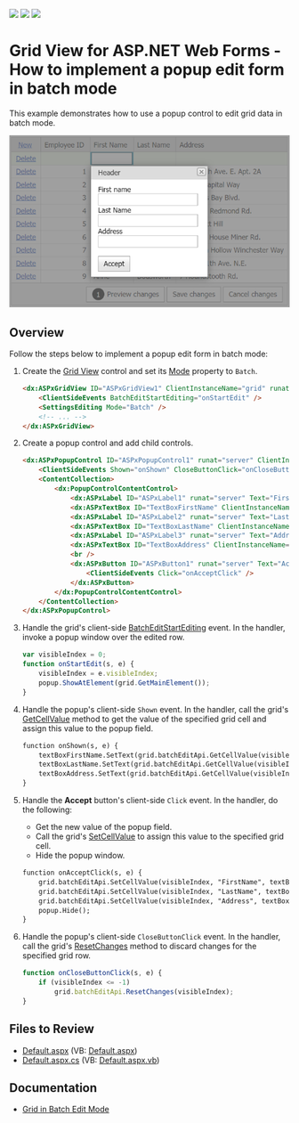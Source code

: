 <!-- default badges list -->
![](https://img.shields.io/endpoint?url=https://codecentral.devexpress.com/api/v1/VersionRange/128534583/15.1.5%2B)
[![](https://img.shields.io/badge/Open_in_DevExpress_Support_Center-FF7200?style=flat-square&logo=DevExpress&logoColor=white)](https://supportcenter.devexpress.com/ticket/details/T286169)
[![](https://img.shields.io/badge/📖_How_to_use_DevExpress_Examples-e9f6fc?style=flat-square)](https://docs.devexpress.com/GeneralInformation/403183)
<!-- default badges end -->
# Grid View for ASP.NET Web Forms - How to implement a popup edit form in batch mode

This example demonstrates how to use a popup control to edit grid data in batch mode.

![Popup Edit Form](popupEditForm.png)

## Overview

Follow the steps below to implement a popup edit form in batch mode:

1. Create the [Grid View](https://docs.devexpress.com/AspNet/DevExpress.Web.ASPxGridView) control and set its [Mode](https://docs.devexpress.com/AspNet/DevExpress.Web.ASPxGridViewEditingSettings.Mode) property to `Batch`.

    ```aspx
    <dx:ASPxGridView ID="ASPxGridView1" ClientInstanceName="grid" runat="server" ... >
        <ClientSideEvents BatchEditStartEditing="onStartEdit" />
        <SettingsEditing Mode="Batch" />
        <!-- ... -->
    </dx:ASPxGridView>
    ```

2. Create a popup control and add child controls.

    ```aspx
    <dx:ASPxPopupControl ID="ASPxPopupControl1" runat="server" ClientInstanceName="popup" ... >
        <ClientSideEvents Shown="onShown" CloseButtonClick="onCloseButtonClick" />
        <ContentCollection>
            <dx:PopupControlContentControl>
                <dx:ASPxLabel ID="ASPxLabel1" runat="server" Text="First name" />
                <dx:ASPxTextBox ID="TextBoxFirstName" ClientInstanceName="textBoxFirstName" runat="server" />
                <dx:ASPxLabel ID="ASPxLabel2" runat="server" Text="Last Name" />
                <dx:ASPxTextBox ID="TextBoxLastName" ClientInstanceName="textBoxLastName" runat="server" />
                <dx:ASPxLabel ID="ASPxLabel3" runat="server" Text="Address" />
                <dx:ASPxTextBox ID="TextBoxAddress" ClientInstanceName="textBoxAddress" runat="server" />
                <br />
                <dx:ASPxButton ID="ASPxButton1" runat="server" Text="Accept" AutoPostBack="false">
                    <ClientSideEvents Click="onAcceptClick" />
                </dx:ASPxButton>
            </dx:PopupControlContentControl>
        </ContentCollection>
    </dx:ASPxPopupControl>
    ```

3. Handle the grid's client-side [BatchEditStartEditing](https://docs.devexpress.com/AspNet/js-ASPxClientGridView.BatchEditStartEditing) event. In the handler, invoke a popup window over the edited row.

    ```js
    var visibleIndex = 0;
    function onStartEdit(s, e) {
        visibleIndex = e.visibleIndex;
        popup.ShowAtElement(grid.GetMainElement());
    }
    ```

4. Handle the popup's client-side `Shown` event. In the handler, call the grid's [GetCellValue](https://docs.devexpress.com/AspNet/js-ASPxClientGridViewBatchEditApi.GetCellValue(visibleIndex-columnFieldNameOrId)) method to get the value of the specified grid cell and assign this value to the popup field.

    ```aspx
    function onShown(s, e) {
        textBoxFirstName.SetText(grid.batchEditApi.GetCellValue(visibleIndex, "FirstName"));
        textBoxLastName.SetText(grid.batchEditApi.GetCellValue(visibleIndex, "LastName"));
        textBoxAddress.SetText(grid.batchEditApi.GetCellValue(visibleIndex, "Address"));
    }
    ```

5. Handle the **Accept** button's client-side `Click` event. In the handler, do the following:

   * Get the new value of the popup field.
   * Call the grid's [SetCellValue](https://docs.devexpress.com/AspNet/js-ASPxClientGridViewBatchEditApi.SetCellValue(visibleIndex-columnFieldNameOrId-value)) to assign this value to the specified grid cell.
   * Hide the popup window.

    ```aspx
    function onAcceptClick(s, e) {
        grid.batchEditApi.SetCellValue(visibleIndex, "FirstName", textBoxFirstName.GetText());
        grid.batchEditApi.SetCellValue(visibleIndex, "LastName", textBoxLastName.GetText());
        grid.batchEditApi.SetCellValue(visibleIndex, "Address", textBoxAddress.GetText());
        popup.Hide();
    }
    ```

6. Handle the popup's client-side `CloseButtonClick` event. In the handler, call the grid's [ResetChanges](https://docs.devexpress.com/AspNet/js-ASPxClientGridViewBatchEditApi.ResetChanges(visibleIndex)) method to discard changes for the specified grid row.

    ```js
    function onCloseButtonClick(s, e) {
        if (visibleIndex <= -1)
            grid.batchEditApi.ResetChanges(visibleIndex);
    }
    ```

## Files to Review

* [Default.aspx](./CS/Default.aspx) (VB: [Default.aspx](./VB/Default.aspx))
* [Default.aspx.cs](./CS/Default.aspx.cs) (VB: [Default.aspx.vb](./VB/Default.aspx.vb))

## Documentation

* [Grid in Batch Edit Mode](https://docs.devexpress.com/AspNet/16443/components/grid-view/concepts/edit-data/batch-edit-mode)
